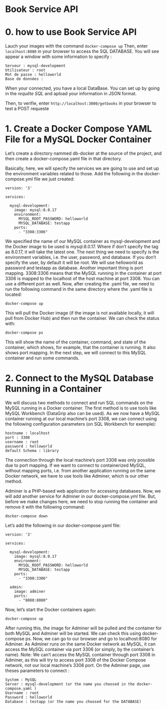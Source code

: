 # Book Service API

# 0. how to use Book Service API

Lauch your images with the command
 ``docker-compose up``
Then, enter ``localhost:8080`` in your browser to access the SQL DATABASE. You will see appear a window with some information to specify :

	Serveur : mysql-development
	Utilisateur : root
	Mot de passe : helloworld
	Base de données : 

When your connected, you have a local DataBase. You can set up by going in the *requête SQL* and apload your information in JSON format.

Then, to verifie, enter ``http://localhost:3000/getbooks`` in your browser to test a POST requeste


# 1. Create a Docker Compose YAML File for a MySQL Docker Container

Let’s create a directory nammed db-docker at the source of the project, and then create a docker-compose.yaml file in that directory.

Basically, here, we will specify the services we are going to use and set up the environment variables related to those.
Add the following in the docker-compose.yml file we just created:

	version: '3'

	services:

	  mysql-development:
	    image: mysql:8.0.17
	    environment:
	      MYSQL_ROOT_PASSWORD: helloworld
	      MYSQL_DATABASE: testapp
	    ports:
	      - "3308:3306"


We specified the name of our MySQL container as mysql-development and the Docker image to be used is mysql:8.0.17. Where if don’t specify the tag as 8.0.17, it will take the latest one.
The next thing we need to specify is the environment variables, i.e. the user, password, and database. If you don’t specify the user, by default it will be root.
We will use helloworld as password and testapp as database.
Another important thing is port mapping. 3308:3306 means that the MySQL running in the container at port 3306 is mapped to the localhost of the host machine at port 3308. You can use a different port as well.
Now, after creating the .yaml file, we need to run the following command in the same directory where the .yaml file is located:

	docker-compose up

This will pull the Docker image (if the image is not available locally, it will pull from Docker Hub) and then run the container.
We can check the status with:

	docker-compose ps

This will show the name of the container, command, and state of the container, which shows, for example, that the container is running. It also shows port mapping.
In the next step, we will connect to this MySQL container and run some commands.

# 2. Connect to the MySQL Database Running in a Container

We will discuss two methods to connect and run SQL commands on the MySQL running in a Docker container.
The first method is to use tools like MySQL Workbench (DataGrip also can be used).
As we now have a MySQL container running at our local machine’s port 3308, we can connect using the following configuration parameters (on SQL Workbench for exemple):

	hostname : localhost
	port : 3308
	username : root
	password : helloworld
	default Schema : library

The connection through the local machine’s port 3308 was only possible due to port mapping.
If we want to connect to containerized MySQL, without mapping ports, i.e. from another application running on the same Docker network, we have to use tools like Adminer, which is our other method.

Adminer is a PHP-based web application for accessing databases.
Now, we will add another service for Adminer in our docker-compose.yml file. But, before we make changes here, we need to stop running the container and remove it with the following command:

	docker-compose down

Let’s add the following in our docker-compose.yaml file:

	version: '3'

	services:

	  mysql-development:
	    image: mysql:8.0.17
	    environment:
	      MYSQL_ROOT_PASSWORD: helloworld
	      MYSQL_DATABASE: testapp
	    ports:
	      - "3308:3306"

	  admin:    
	    image: adminer    
	    ports:      
	      - "8080:8080"
      
      
Now, let’s start the Docker containers again:

	docker-compose up

After running this, the image for Adminer will be pulled and the container for both MySQL and Adminer will be started.
We can check this using docker-compose ps.
Now, we can go to our browser and go to localhost:8080 for Adminer. As Adminer runs on the same Docker network as MySQL, it can access the MySQL container via port 3306 (or simply, by the container’s name).
Note: We can’t access the MySQL container through port 3308 in Adminer, as this will try to access port 3308 of the Docker Compose network, not our local machine’s 3308 port.
On the Adminer page, use theses parameters to connect :

	System : MySQL
	Server : mysql-development (or the name you choosed in the docker-compose.yaml )
	Username : root
	Password : helloworld
	Database : testapp (or the name you choosed for the DATABASE)
	